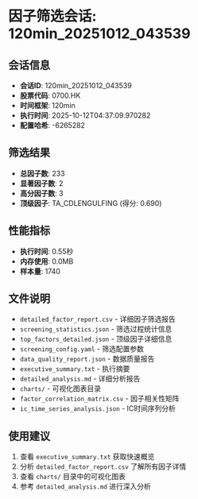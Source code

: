 # 因子筛选会话: 120min_20251012_043539

## 会话信息
- **会话ID**: 120min_20251012_043539
- **股票代码**: 0700.HK
- **时间框架**: 120min
- **执行时间**: 2025-10-12T04:37:09.970282
- **配置哈希**: -6265282

## 筛选结果
- **总因子数**: 233
- **显著因子数**: 2
- **高分因子数**: 3
- **顶级因子**: TA_CDLENGULFING (得分: 0.690)

## 性能指标
- **执行时间**: 0.55秒
- **内存使用**: 0.0MB
- **样本量**: 1740

## 文件说明
- `detailed_factor_report.csv` - 详细因子筛选报告
- `screening_statistics.json` - 筛选过程统计信息
- `top_factors_detailed.json` - 顶级因子详细信息
- `screening_config.yaml` - 筛选配置参数
- `data_quality_report.json` - 数据质量报告
- `executive_summary.txt` - 执行摘要
- `detailed_analysis.md` - 详细分析报告
- `charts/` - 可视化图表目录
- `factor_correlation_matrix.csv` - 因子相关性矩阵
- `ic_time_series_analysis.json` - IC时间序列分析

## 使用建议
1. 查看 `executive_summary.txt` 获取快速概览
2. 分析 `detailed_factor_report.csv` 了解所有因子详情
3. 查看 `charts/` 目录中的可视化图表
4. 参考 `detailed_analysis.md` 进行深入分析
